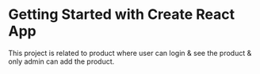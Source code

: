 # Getting Started with Create React App

This project is related to product where user can login & see the product & only admin can add the product.